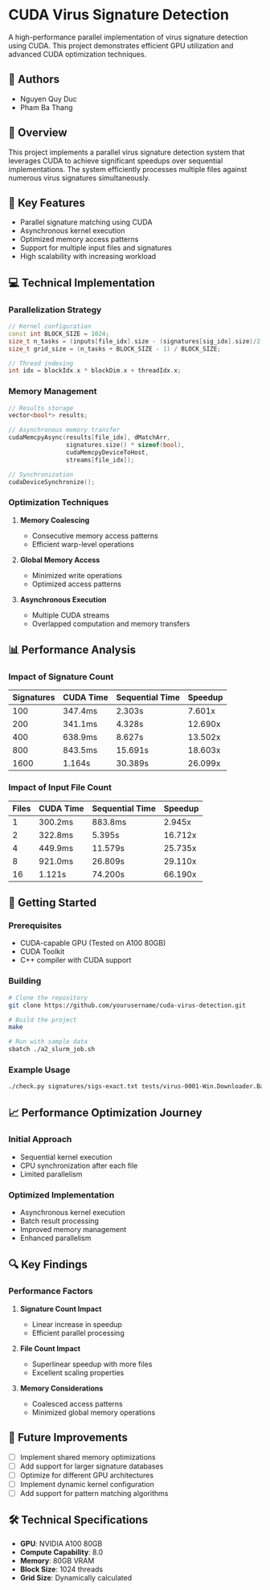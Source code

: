 # CUDA Virus Signature Detection

A high-performance parallel implementation of virus signature detection using CUDA. This project demonstrates efficient GPU utilization and advanced CUDA optimization techniques.

## 👥 Authors

- Nguyen Quy Duc
- Pham Ba Thang

## 🎯 Overview

This project implements a parallel virus signature detection system that leverages CUDA to achieve significant speedups over sequential implementations. The system efficiently processes multiple files against numerous virus signatures simultaneously.

## 🚀 Key Features

- Parallel signature matching using CUDA
- Asynchronous kernel execution
- Optimized memory access patterns
- Support for multiple input files and signatures
- High scalability with increasing workload

## 💻 Technical Implementation

### Parallelization Strategy

```cpp
// Kernel configuration
const int BLOCK_SIZE = 1024;
size_t n_tasks = (inputs[file_idx].size - (signatures[sig_idx].size)/2 + 1);
size_t grid_size = (n_tasks + BLOCK_SIZE - 1) / BLOCK_SIZE;

// Thread indexing
int idx = blockIdx.x * blockDim.x + threadIdx.x;
```

### Memory Management

```cpp
// Results storage
vector<bool*> results;

// Asynchronous memory transfer
cudaMemcpyAsync(results[file_idx], dMatchArr,
                signatures.size() * sizeof(bool),
                cudaMemcpyDeviceToHost,
                streams[file_idx]);

// Synchronization
cudaDeviceSynchronize();
```

### Optimization Techniques

1. **Memory Coalescing**

   - Consecutive memory access patterns
   - Efficient warp-level operations

2. **Global Memory Access**

   - Minimized write operations
   - Optimized access patterns

3. **Asynchronous Execution**
   - Multiple CUDA streams
   - Overlapped computation and memory transfers

## 📊 Performance Analysis

### Impact of Signature Count

| Signatures | CUDA Time | Sequential Time | Speedup |
| ---------- | --------- | --------------- | ------- |
| 100        | 347.4ms   | 2.303s          | 7.601x  |
| 200        | 341.1ms   | 4.328s          | 12.690x |
| 400        | 638.9ms   | 8.627s          | 13.502x |
| 800        | 843.5ms   | 15.691s         | 18.603x |
| 1600       | 1.164s    | 30.389s         | 26.099x |

### Impact of Input File Count

| Files | CUDA Time | Sequential Time | Speedup |
| ----- | --------- | --------------- | ------- |
| 1     | 300.2ms   | 883.8ms         | 2.945x  |
| 2     | 322.8ms   | 5.395s          | 16.712x |
| 4     | 449.9ms   | 11.579s         | 25.735x |
| 8     | 921.0ms   | 26.809s         | 29.110x |
| 16    | 1.121s    | 74.200s         | 66.190x |

## 🚀 Getting Started

### Prerequisites

- CUDA-capable GPU (Tested on A100 80GB)
- CUDA Toolkit
- C++ compiler with CUDA support

### Building

```bash
# Clone the repository
git clone https://github.com/yourusername/cuda-virus-detection.git

# Build the project
make

# Run with sample data
sbatch ./a2_slurm_job.sh
```

### Example Usage

```bash
./check.py signatures/sigs-exact.txt tests/virus-0001-Win.Downloader.Banload-242
```

## 📈 Performance Optimization Journey

### Initial Approach

- Sequential kernel execution
- CPU synchronization after each file
- Limited parallelism

### Optimized Implementation

- Asynchronous kernel execution
- Batch result processing
- Improved memory management
- Enhanced parallelism

## 🔍 Key Findings

### Performance Factors

1. **Signature Count Impact**

   - Linear increase in speedup
   - Efficient parallel processing

2. **File Count Impact**

   - Superlinear speedup with more files
   - Excellent scaling properties

3. **Memory Considerations**
   - Coalesced access patterns
   - Minimized global memory operations

## 🎯 Future Improvements

- [ ] Implement shared memory optimizations
- [ ] Add support for larger signature databases
- [ ] Optimize for different GPU architectures
- [ ] Implement dynamic kernel configuration
- [ ] Add support for pattern matching algorithms

## 🛠️ Technical Specifications

- **GPU**: NVIDIA A100 80GB
- **Compute Capability**: 8.0
- **Memory**: 80GB VRAM
- **Block Size**: 1024 threads
- **Grid Size**: Dynamically calculated
